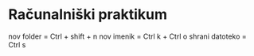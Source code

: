 # Računalniški praktikum
nov folder = Ctrl + shift + n
nov imenik = Ctrl k + Ctrl o
shrani datoteko = Ctrl s

